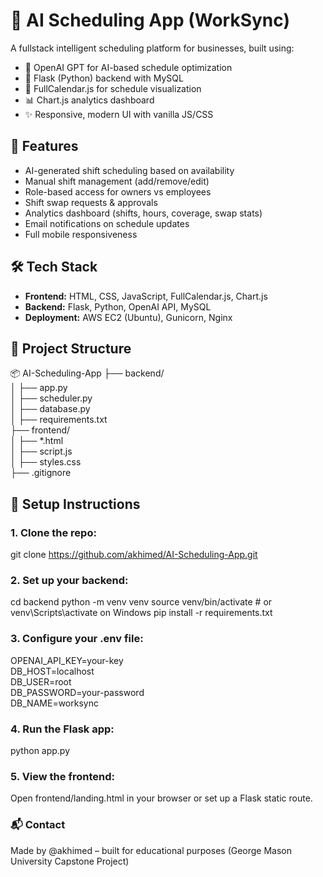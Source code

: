 # 🧠 AI Scheduling App (WorkSync)

A fullstack intelligent scheduling platform for businesses, built using:
- 🔮 OpenAI GPT for AI-based schedule optimization
- 🧰 Flask (Python) backend with MySQL
- 📅 FullCalendar.js for schedule visualization
- 📊 Chart.js analytics dashboard
- ✨ Responsive, modern UI with vanilla JS/CSS

## 🚀 Features

- AI-generated shift scheduling based on availability
- Manual shift management (add/remove/edit)
- Role-based access for owners vs employees
- Shift swap requests & approvals
- Analytics dashboard (shifts, hours, coverage, swap stats)
- Email notifications on schedule updates
- Full mobile responsiveness

## 🛠 Tech Stack

- **Frontend:** HTML, CSS, JavaScript, FullCalendar.js, Chart.js
- **Backend:** Flask, Python, OpenAI API, MySQL
- **Deployment:** AWS EC2 (Ubuntu), Gunicorn, Nginx

## 📁 Project Structure <br>
 📦 AI-Scheduling-App
 ├── backend/  <br>
 │ ├── app.py  <br>
 │ ├── scheduler.py <br>
 │ ├── database.py <br>
 │ ├── requirements.txt <br>
 ├── frontend/ <br>
 │ ├── *.html <br>
 │ ├── script.js <br>
 │ ├── styles.css <br>
 ├── .gitignore <br>

## 📌 Setup Instructions

### 1. Clone the repo:
git clone https://github.com/akhimed/AI-Scheduling-App.git

  ### 2. Set up your backend:
cd backend
python -m venv venv
source venv/bin/activate  # or venv\Scripts\activate on Windows
pip install -r requirements.txt

### 3. Configure your .env file:
OPENAI_API_KEY=your-key <br>
DB_HOST=localhost <br>
DB_USER=root <br>
DB_PASSWORD=your-password <br>
DB_NAME=worksync <br>

### 4. Run the Flask app:
python app.py

### 5. View the frontend:
Open frontend/landing.html in your browser or set up a Flask static route.

### 📬 Contact
Made by @akhimed – built for educational purposes (George Mason University Capstone Project)
